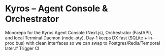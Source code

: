 # Kyros – Agent Console & Orchestrator

Monorepo for the Kyros Agent Console (Next.js), Orchestrator (FastAPI), and local Terminal Daemon (node-pty).
Day-1 keeps DX fast (SQLite + in-proc bus) with clean interfaces so we can swap to Postgres/Redis/Temporal later.# Trigger CI
